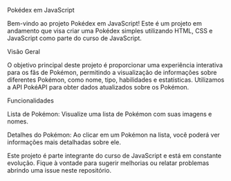 Pokédex em JavaScript

Bem-vindo ao projeto Pokédex em JavaScript! Este é um projeto em andamento que visa criar uma Pokédex simples utilizando HTML, CSS e JavaScript como parte do curso de JavaScript.

Visão Geral

O objetivo principal deste projeto é proporcionar uma experiência interativa para os fãs de Pokémon, permitindo a visualização de informações sobre diferentes Pokémon, como nome, tipo, habilidades e estatísticas. Utilizamos a API PokéAPI para obter dados atualizados sobre os Pokémon.

Funcionalidades

Lista de Pokémon: Visualize uma lista de Pokémon com suas imagens e nomes.

Detalhes do Pokémon: Ao clicar em um Pokémon na lista, você poderá ver informações mais detalhadas sobre ele.


Este projeto é parte integrante do curso de JavaScript e está em constante evolução. Fique à vontade para sugerir melhorias ou relatar problemas abrindo uma issue neste repositório.
